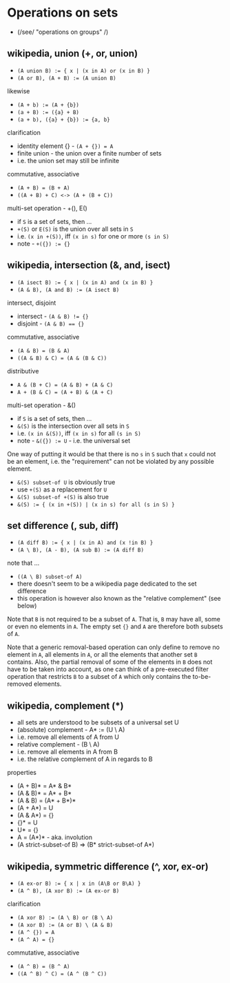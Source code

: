 
<!-- ======================================================================= -->
# Operations on sets

* (/see/ "operations on groups" /)

<!-- ======================================================================= -->
## wikipedia, union (+, or, union)

* `(A union B) := { x | (x in A) or (x in B) }`
* `(A or B), (A + B) := (A union B)`

likewise

* `(A + b) := (A + {b})`
* `(a + B) := ({a} + B)`
* `(a + b), ({a} + {b}) := {a, b}`

clarification

* identity element {} - `(A + {}) = A`
* finite union - the union over a finite number of sets
* i.e. the union set may still be infinite

commutative, associative

* `(A + B) = (B + A)`
* `((A + B) + C) <-> (A + (B + C))`

multi-set operation - +(), E()

* if `S` is a set of sets, then ...
* `+(S)` or `E(S)` is the union over all sets in `S`
* i.e. `(x in +(S))`, iff `(x in s)` for one or more `(s in S)`
* note - `+({}) := {}`

<!-- ======================================================================= -->
## wikipedia, intersection (&, and, isect)

* `(A isect B) := { x | (x in A) and (x in B) }`
* `(A & B), (A and B) := (A isect B)`

intersect, disjoint

* intersect - `(A & B) != {}`
* disjoint - `(A & B) == {}`

commutative, associative

* `(A & B) = (B & A)`
* `((A & B) & C) = (A & (B & C))`

distributive

* `A & (B + C) = (A & B) + (A & C)`
* `A + (B & C) = (A + B) & (A + C)`

multi-set operation - &()

* if `S` is a set of sets, then ...
* `&(S)` is the intersection over all sets in `S`
* i.e. `(x in &(S))`, iff `(x in s)` for all `(s in S)`
* note - `&({}) := U` - i.e. the universal set

One way of putting it would be that there is no `s` in `S` such that `x`
could not be an element, i.e. the "requirement" can not be violated by
any possible element.

* `&(S) subset-of U` is obviously true
* use `+(S)` as a replacement for `U`
* `&(S) subset-of +(S)` is also true
* `&(S) := { (x in +(S)) | (x in s) for all (s in S) }`

<!-- ======================================================================= -->
## set difference (\, sub, diff)

* `(A diff B) := { x | (x in A) and (x !in B) }`
* `(A \ B), (A - B), (A sub B) := (A diff B)`

note that ...

* `((A \ B) subset-of A)`
* there doesn't seem to be a wikipedia page dedicated to the set difference
* this operation is however also known as the "relative complement" (see below)

Note that `B` is not required to be a subset of `A`. That is, `B` may have
all, some or even no elements in `A`. The empty set `{}` and `A` are therefore
both subsets of `A`.

Note that a generic removal-based operation can only define to remove no
element in `A`, all elements in `A`, or all the elements that another set
`B` contains. Also, the partial removal of some of the elements in `B` does
not have to be taken into account, as one can think of a pre-executed filter
operation that restricts `B` to a subset of `A` which only contains the
to-be-removed elements.

<!-- ======================================================================= -->
## wikipedia, complement (*)

* all sets are understood to be subsets of a universal set U
* (absolute) complement - A* := (U \ A)
* i.e. remove all elements of A from U
* relative complement - (B \ A)
* i.e. remove all elements in A from B
* i.e. the relative complement of A in regards to B

properties

* (A + B)* = A* & B*
* (A & B)* = A* + B*
* (A & B) = (A* + B*)*
* (A + A*) = U
* (A & A*) = {}
* {}* = U
* U* = {}
* A = (A*)* - aka. involution
* (A strict-subset-of B) => (B* strict-subset-of A*)

<!-- ======================================================================= -->
## wikipedia, symmetric difference (^, xor, ex-or)

* `(A ex-or B) := { x | x in (A\B or B\A) }`
* `(A ^ B), (A xor B) := (A ex-or B)`

clarification

* `(A xor B) := (A \ B) or (B \ A)`
* `(A xor B) := (A or B) \ (A & B)`
* `(A ^ {}) = A`
* `(A ^ A) = {}`

commutative, associative

* `(A ^ B) = (B ^ A)`
* `((A ^ B) ^ C) = (A ^ (B ^ C))`
